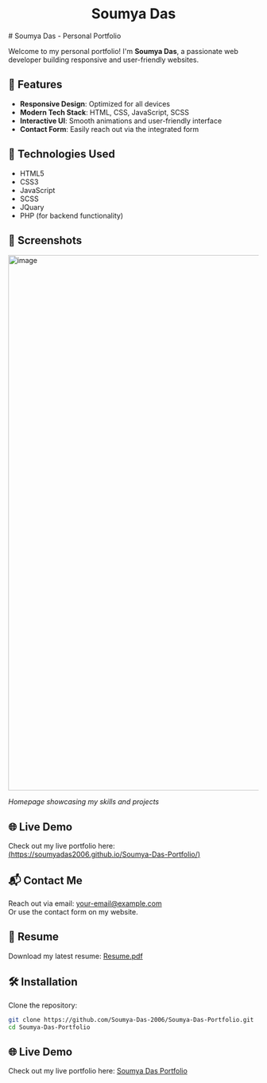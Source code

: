 <center><h1>Soumya Das</h1></center>
# Soumya Das - Personal Portfolio

Welcome to my personal portfolio! I'm **Soumya Das**, a passionate web developer building responsive and user-friendly websites.

## 🚀 Features
- **Responsive Design**: Optimized for all devices
- **Modern Tech Stack**: HTML, CSS, JavaScript, SCSS
- **Interactive UI**: Smooth animations and user-friendly interface
- **Contact Form**: Easily reach out via the integrated form

## 🔧 Technologies Used
- HTML5
- CSS3
- JavaScript
- SCSS
- JQuary
- PHP (for backend functionality)

## 📸 Screenshots

<img width="919" height="1078" alt="image" src="https://github.com/user-attachments/assets/31f2e629-0f7b-4d3b-9e7f-6a790bb20192" />

*Homepage showcasing my skills and projects*

## 🌐 Live Demo
Check out my live portfolio here:  
[(https://soumyadas2006.github.io/Soumya-Das-Portfolio/)](https://soumya-das-2006.github.io/Soumya-Das-Portfolio/)

## 📬 Contact Me
Reach out via email: [your-email@example.com](mailto:soumyadastopper@gmail.com)  
Or use the contact form on my website.

## 📄 Resume
Download my latest resume: [Resume.pdf](https://drive.google.com/file/d/18TxPn_o6D7qqq74hZ0ZCfCNTDKM9FVQ8/view?usp=sharing)

## 🛠️ Installation
Clone the repository:

```bash
git clone https://github.com/Soumya-Das-2006/Soumya-Das-Portfolio.git
cd Soumya-Das-Portfolio
```

## 🌐 Live Demo
Check out my live portfolio here: [Soumya Das Portfolio](https://soumya-das-2006.github.io/Soumya-Das-Portfolio/)
